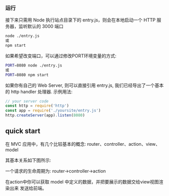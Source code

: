 
### 运行

接下来只需用 Node 执行站点目录下的 entry.js，则会在本地启动一个 HTTP 服务器，监听默认的 3000 端口

```bash
node ./entry.js
或
npm start
```

如果希望改变端口，可以通过修改PORT环境变量的方式:

```bash
PORT=8080 node ./entry.js
或
PORT=8080 npm start
```

如果你有自己的 Web Server, 则可以直接引用 entry.js, 我们已经导出了一个基本的 http handler 处理器. 示例用法:

```js
// your server code
const http = require('http')
const app = require('./yoursite/entry.js')
http.createServer(app).listen(8080)
```



## quick start

在 MVC 应用中，有几个比较基本的概念: router、controller、action、view、model

其基本关系如下图所示:


一个请求的生命周期为: router->controller->action

在action中你可以获取 model 中定义的数据，并把要展示的数据交给view视图渲染出来 发送给前端。
